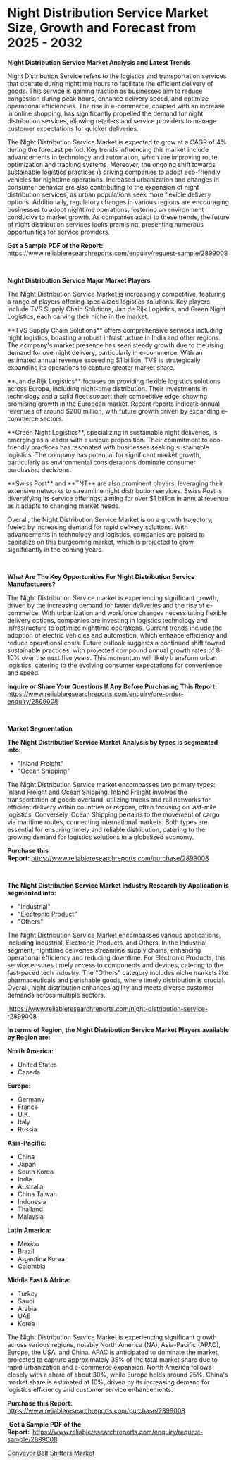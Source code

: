<p><h1>Night Distribution Service Market Size, Growth and Forecast from 2025 - 2032</h1></p><p><strong>Night Distribution Service Market Analysis and Latest Trends</strong></p>
<p><p>Night Distribution Service refers to the logistics and transportation services that operate during nighttime hours to facilitate the efficient delivery of goods. This service is gaining traction as businesses aim to reduce congestion during peak hours, enhance delivery speed, and optimize operational efficiencies. The rise in e-commerce, coupled with an increase in online shopping, has significantly propelled the demand for night distribution services, allowing retailers and service providers to manage customer expectations for quicker deliveries.</p><p>The Night Distribution Service Market is expected to grow at a CAGR of 4% during the forecast period. Key trends influencing this market include advancements in technology and automation, which are improving route optimization and tracking systems. Moreover, the ongoing shift towards sustainable logistics practices is driving companies to adopt eco-friendly vehicles for nighttime operations. Increased urbanization and changes in consumer behavior are also contributing to the expansion of night distribution services, as urban populations seek more flexible delivery options. Additionally, regulatory changes in various regions are encouraging businesses to adopt nighttime operations, fostering an environment conducive to market growth. As companies adapt to these trends, the future of night distribution services looks promising, presenting numerous opportunities for service providers.</p></p>
<p><strong>Get a Sample PDF of the Report:&nbsp;</strong> <a href="https://www.reliableresearchreports.com/enquiry/request-sample/2899008?utm_campaign=3557&utm_medium=2&utm_source=Github&utm_content=ia&utm_term=15032025&utm_id=night-distribution-service">https://www.reliableresearchreports.com/enquiry/request-sample/2899008</a></p>
<p>&nbsp;</p>
<p><strong>Night Distribution Service Major Market Players</strong></p>
<p><p>The Night Distribution Service Market is increasingly competitive, featuring a range of players offering specialized logistics solutions. Key players include TVS Supply Chain Solutions, Jan de Rijk Logistics, and Green Night Logistics, each carving their niche in the market.</p><p>**TVS Supply Chain Solutions** offers comprehensive services including night logistics, boasting a robust infrastructure in India and other regions. The company's market presence has seen steady growth due to the rising demand for overnight delivery, particularly in e-commerce. With an estimated annual revenue exceeding $1 billion, TVS is strategically expanding its operations to capture greater market share.</p><p>**Jan de Rijk Logistics** focuses on providing flexible logistics solutions across Europe, including night-time distribution. Their investments in technology and a solid fleet support their competitive edge, showing promising growth in the European market. Recent reports indicate annual revenues of around $200 million, with future growth driven by expanding e-commerce sectors.</p><p>**Green Night Logistics**, specializing in sustainable night deliveries, is emerging as a leader with a unique proposition. Their commitment to eco-friendly practices has resonated with businesses seeking sustainable logistics. The company has potential for significant market growth, particularly as environmental considerations dominate consumer purchasing decisions.</p><p>**Swiss Post** and **TNT** are also prominent players, leveraging their extensive networks to streamline night distribution services. Swiss Post is diversifying its service offerings, aiming for over $1 billion in annual revenue as it adapts to changing market needs.</p><p>Overall, the Night Distribution Service Market is on a growth trajectory, fueled by increasing demand for rapid delivery solutions. With advancements in technology and logistics, companies are poised to capitalize on this burgeoning market, which is projected to grow significantly in the coming years.</p></p>
<p>&nbsp;</p>
<p><strong>What Are The Key Opportunities For Night Distribution Service Manufacturers?</strong></p>
<p><p>The Night Distribution Service market is experiencing significant growth, driven by the increasing demand for faster deliveries and the rise of e-commerce. With urbanization and workforce changes necessitating flexible delivery options, companies are investing in logistics technology and infrastructure to optimize nighttime operations. Current trends include the adoption of electric vehicles and automation, which enhance efficiency and reduce operational costs. Future outlook suggests a continued shift toward sustainable practices, with projected compound annual growth rates of 8-10% over the next five years. This momentum will likely transform urban logistics, catering to the evolving consumer expectations for convenience and speed.</p></p>
<p><strong>Inquire or Share Your Questions If Any Before Purchasing This Report:</strong> <a href="https://www.reliableresearchreports.com/enquiry/pre-order-enquiry/2899008?utm_campaign=3557&utm_medium=2&utm_source=Github&utm_content=ia&utm_term=15032025&utm_id=night-distribution-service">https://www.reliableresearchreports.com/enquiry/pre-order-enquiry/2899008</a></p>
<p>&nbsp;</p>
<p><strong>Market Segmentation</strong></p>
<p><strong>The Night Distribution Service Market Analysis by types is segmented into:</strong></p>
<p><ul><li>"Inland Freight"</li><li>"Ocean Shipping"</li></ul></p>
<p><p>The Night Distribution Service market encompasses two primary types: Inland Freight and Ocean Shipping. Inland Freight involves the transportation of goods overland, utilizing trucks and rail networks for efficient delivery within countries or regions, often focusing on last-mile logistics. Conversely, Ocean Shipping pertains to the movement of cargo via maritime routes, connecting international markets. Both types are essential for ensuring timely and reliable distribution, catering to the growing demand for logistics solutions in a globalized economy.</p></p>
<p><strong>Purchase this Report:&nbsp;</strong><a href="https://www.reliableresearchreports.com/purchase/2899008?utm_campaign=3557&utm_medium=2&utm_source=Github&utm_content=ia&utm_term=15032025&utm_id=night-distribution-service">https://www.reliableresearchreports.com/purchase/2899008</a></p>
<p>&nbsp;</p>
<p><strong>The Night Distribution Service Market Industry Research by Application is segmented into:</strong></p>
<p><ul><li>"Industrial"</li><li>"Electronic Product"</li><li>"Others"</li></ul></p>
<p><p>The Night Distribution Service Market encompasses various applications, including Industrial, Electronic Products, and Others. In the Industrial segment, nighttime deliveries streamline supply chains, enhancing operational efficiency and reducing downtime. For Electronic Products, this service ensures timely access to components and devices, catering to the fast-paced tech industry. The "Others" category includes niche markets like pharmaceuticals and perishable goods, where timely distribution is crucial. Overall, night distribution enhances agility and meets diverse customer demands across multiple sectors.</p></p>
<p><a href="https://www.reliableresearchreports.com/night-distribution-service-r2899008?utm_campaign=3557&utm_medium=2&utm_source=Github&utm_content=ia&utm_term=15032025&utm_id=night-distribution-service">&nbsp;https://www.reliableresearchreports.com/night-distribution-service-r2899008</a></p>
<p><strong>In terms of Region, the Night Distribution Service Market Players available by Region are:</strong></p>
<p>
    <p> <strong> North America: </strong>
        <ul>
            <li>United States</li>
            <li>Canada</li>
        </ul>
        </p> 
    <p> <strong> Europe: </strong>
        <ul>
            <li>Germany</li>
            <li>France</li>
            <li>U.K.</li>
            <li>Italy</li>
            <li>Russia</li>
        </ul>
        </p> 
    <p> <strong> Asia-Pacific: </strong>
        <ul>
            <li>China</li>
            <li>Japan</li>
            <li>South Korea</li>
            <li>India</li>
            <li>Australia</li>
            <li>China Taiwan</li>
            <li>Indonesia</li>
            <li>Thailand</li>
            <li>Malaysia</li>
        </ul>
        </p> 
    <p> <strong> Latin America: </strong>
        <ul>
            <li>Mexico</li>
            <li>Brazil</li>
            <li>Argentina Korea</li>
            <li>Colombia</li>
        </ul>
        </p> 
    <p> <strong> Middle East & Africa: </strong>
        <ul>
            <li>Turkey</li>
            <li>Saudi</li>
            <li>Arabia</li>
            <li>UAE</li>
            <li>Korea</li>
        </ul>
    </p>
    </p>
<p><p>The Night Distribution Service Market is experiencing significant growth across various regions, notably North America (NA), Asia-Pacific (APAC), Europe, the USA, and China. APAC is anticipated to dominate the market, projected to capture approximately 35% of the total market share due to rapid urbanization and e-commerce expansion. North America follows closely with a share of about 30%, while Europe holds around 25%. China's market share is estimated at 10%, driven by its increasing demand for logistics efficiency and customer service enhancements.</p></p>
<p><strong>Purchase this Report: </strong><a href="https://www.reliableresearchreports.com/purchase/2899008?utm_campaign=3557&utm_medium=2&utm_source=Github&utm_content=ia&utm_term=15032025&utm_id=night-distribution-service">https://www.reliableresearchreports.com/purchase/2899008</a></p>
<p>&nbsp;<strong>Get a Sample PDF of the Report:&nbsp;&nbsp;</strong><a href="https://www.reliableresearchreports.com/enquiry/request-sample/2899008?utm_campaign=3557&utm_medium=2&utm_source=Github&utm_content=ia&utm_term=15032025&utm_id=night-distribution-service">https://www.reliableresearchreports.com/enquiry/request-sample/2899008</a></p>
<p><strong></strong></p>
<p><p><a href="https://github.com/shamyzinniwl/Market-Research-Report-List-1/blob/main/conveyor-belt-shifters-market.md?utm_campaign=3557&utm_medium=2&utm_source=Github&utm_content=ia&utm_term=15032025&utm_id=night-distribution-service">Conveyor Belt Shifters Market</a></p></p>